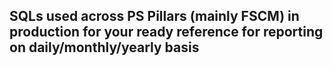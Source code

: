 ## SQLs used across PS Pillars (mainly FSCM) in production for your ready reference for reporting on daily/monthly/yearly basis
